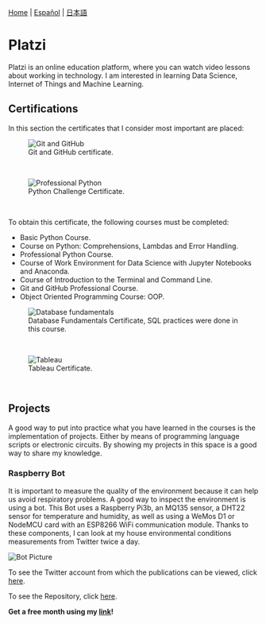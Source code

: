 [Home](index.md) \| [Español](platziesp.md) \| [日本語](platzijp.md)

# Platzi

Platzi is an online education platform, where you can watch video lessons about working in technology. I am interested in learning Data Science, Internet of Things and Machine Learning.

## Certifications

In this section the certificates that I consider most important are placed:

<figure>
  <img
  src="https://imgur.com/8QPRgM8.jpg"
  alt="Git and GitHub">
  <figcaption>Git and GitHub certificate.
  </figcaption>
</figure>
<br/>

<figure>
  <img
  src="https://imgur.com/AVQxd6V.jpg"
  alt="Professional Python">
  <figcaption>Python Challenge Certificate.
  </figcaption>
</figure>
<br>

To obtain this certificate, the following courses must be completed:

- Basic Python Course.
- Course on Python: Comprehensions, Lambdas and Error Handling.
- Professional Python Course.
- Course of Work Environment for Data Science with Jupyter Notebooks and Anaconda.
- Course of Introduction to the Terminal and Command Line.
- Git and GitHub Professional Course.
- Object Oriented Programming Course: OOP.

<figure>
  <img
  src="https://imgur.com/SvRYV90.jpg"
  alt="Database fundamentals">
  <figcaption>Database Fundamentals Certificate, SQL practices were done in this course.
  </figcaption>
</figure>
<br>

<figure>
  <img
  src="https://imgur.com/8CLVdVc.jpg"
  alt="Tableau">
  <figcaption>Tableau Certificate.
  </figcaption>
</figure>
<br/>

## Projects

A good way to put into practice what you have learned in the courses is the implementation of projects. Either by means of programming language scripts or electronic circuits. By showing my projects in this space is a good way to share my knowledge.

### Raspberry Bot

It is important to measure the quality of the environment because it can help us avoid respiratory problems. A good way to inspect the environment is using a bot. This Bot uses a Raspberry Pi3b, an MQ135 sensor, a DHT22 sensor for temperature and humidity, as well as using a WeMos D1 or NodeMCU card with an ESP8266 WiFi communication module. Thanks to these components, I can look at my house environmental conditions measurements from Twitter twice a day.

![Bot Picture](https://imgur.com/dqhuIhx.jpg)

To see the Twitter account from which the publications can be viewed, click [here](https://twitter.com/Jaeger06_Bot).

To see the Repository, click [here](https://github.com/DavidSA06/Raspberry).

**Get a free month using my [link](https://platzi.com/r/davidsilvaa/)!**

